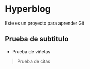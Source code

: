 # Hyperblog
Este es un proyecto para aprender Git

## Prueba de subtitulo
- Prueba de viñetas
> Prueba de citas